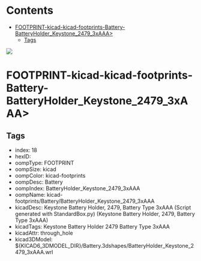 



Contents
========

* [FOOTPRINT-kicad-kicad-footprints-Battery-BatteryHolder_Keystone_2479_3xAAA>](#footprint-kicad-kicad-footprints-battery-batteryholder_keystone_2479_3xaaa)
	* [Tags](#tags)
  
![][im]
# FOOTPRINT-kicad-kicad-footprints-Battery-BatteryHolder_Keystone_2479_3xAAA>

## Tags

- index: 18
- hexID: 
- oompType: FOOTPRINT
- oompSize: kicad
- oompColor: kicad-footprints
- oompDesc: Battery
- oompIndex: BatteryHolder_Keystone_2479_3xAAA
- oompName: kicad-footprints/Battery/BatteryHolder_Keystone_2479_3xAAA
- kicadDesc: Keystone Battery Holder, 2479, Battery Type 3xAAA (Script generated with StandardBox.py) (Keystone Battery Holder, 2479, Battery Type 3xAAA)
- kicadTags: Keystone Battery Holder 2479 Battery Type 3xAAA
- kicadAttr: through_hole
- kicad3DModel: ${KICAD6_3DMODEL_DIR}/Battery.3dshapes/BatteryHolder_Keystone_2479_3xAAA.wrl



[im]: image.png
